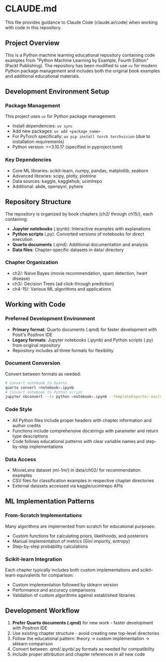 # CLAUDE.md

This file provides guidance to Claude Code (claude.ai/code) when working with code in this repository.

## Project Overview

This is a Python machine learning educational repository containing code examples from "Python Machine Learning by Example, Fourth Edition" (Packt Publishing). The repository has been modified to use `uv` for modern Python package management and includes both the original book examples and additional educational materials.

## Development Environment Setup

### Package Management
This project uses `uv` for Python package management:
- Install dependencies: `uv sync`
- Add new packages: `uv add <package_name>`
- For PyTorch specifically: `uv pip install torch torchvision` (due to installation requirements)
- Python version: >=3.10.17 (specified in pyproject.toml)

### Key Dependencies
- Core ML libraries: scikit-learn, numpy, pandas, matplotlib, seaborn
- Advanced libraries: scipy, plotly, plotnine
- Data sources: kaggle, kagglehub, ucimlrepo
- Additional: akde, openpyxl, pyhere

## Repository Structure

The repository is organized by book chapters (ch2/ through ch15/), each containing:
- **Jupyter notebooks** (.ipynb): Interactive examples with explanations
- **Python scripts** (.py): Converted versions of notebooks for direct execution
- **Quarto documents** (.qmd): Additional documentation and analysis
- **Data files**: Chapter-specific datasets in data/ directory

### Chapter Organization
- ch2/: Naive Bayes (movie recommendation, spam detection, heart disease)
- ch3/: Decision Trees (ad click-through prediction)
- ch4-15/: Various ML algorithms and applications

## Working with Code

### Preferred Development Environment
- **Primary format**: Quarto documents (.qmd) for faster development with Posit's Positron IDE
- **Legacy formats**: Jupyter notebooks (.ipynb) and Python scripts (.py) from original repository
- Repository includes all three formats for flexibility

### Document Conversion
Convert between formats as needed:
```bash
# Convert notebook to Quarto
quarto convert <notebook>.ipynb
# Convert notebook to Python script
jupyter nbconvert --to python <notebook>.ipynb --TemplateExporter.exclude_input_prompt=True
```

### Code Style
- All Python files include proper headers with chapter information and author credits
- Functions include comprehensive docstrings with parameter and return type descriptions
- Code follows educational patterns with clear variable names and step-by-step implementations

### Data Access
- MovieLens dataset (ml-1m/) in data/ch02/ for recommendation examples
- CSV files for classification examples in respective chapter directories
- External datasets accessed via kaggle/ucimlrepo APIs

## ML Implementation Patterns

### From-Scratch Implementations
Many algorithms are implemented from scratch for educational purposes:
- Custom functions for calculating priors, likelihoods, and posteriors
- Manual implementation of metrics (Gini impurity, entropy)
- Step-by-step probability calculations

### Scikit-learn Integration
Each chapter typically includes both custom implementations and scikit-learn equivalents for comparison:
- Custom implementation followed by sklearn version
- Performance and accuracy comparisons
- Validation of custom algorithms against established libraries

## Development Workflow

1. **Prefer Quarto documents (.qmd)** for new work - faster development with Positron IDE
2. Use existing chapter structure - avoid creating new top-level directories  
3. Follow the educational pattern: theory → custom implementation → sklearn comparison
4. Convert between .qmd/.ipynb/.py formats as needed for compatibility
5. Include proper attribution and chapter references in all new code